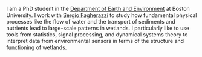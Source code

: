 <p>I am a PhD student in the <a href="http://www.bu.edu/earth/">Department of Earth and Environment</a> at Boston University. I work with <a href="http://www.bu.edu/earth/people/faculty/sergio-fagherazzi/">Sergio Fagherazzi</a> to study how fundamental physical processes like the flow of water and the transport of sediments and nutrients lead to large-scale patterns in wetlands. I particularly like to use tools from statistics, signal processing, and dynamical systems theory to interpret data from environmental sensors in terms of the structure and functioning of wetlands.</p>